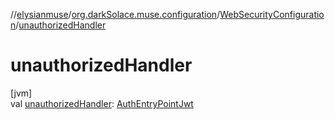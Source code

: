 //[elysianmuse](../../../index.md)/[org.darkSolace.muse.configuration](../index.md)/[WebSecurityConfiguration](index.md)/[unauthorizedHandler](unauthorized-handler.md)

# unauthorizedHandler

[jvm]\
val [unauthorizedHandler](unauthorized-handler.md): [AuthEntryPointJwt](../../org.darkSolace.muse.security.service/-auth-entry-point-jwt/index.md)
